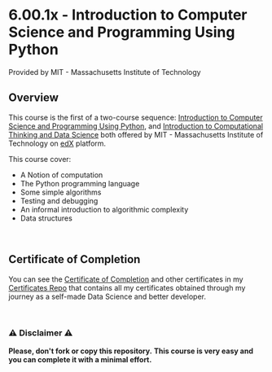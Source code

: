 # 6.00.1x - Introduction to Computer Science and Programming Using Python
Provided by MIT - Massachusetts Institute of Technology

## Overview
This course is the first of a two-course sequence: [Introduction to Computer Science and Programming Using Python](https://www.edx.org/course/introduction-to-computer-science-and-programming-using-python-0), and [Introduction to Computational Thinking and Data Science](https://www.edx.org/course/introduction-to-computational-thinking-and-data-science-2) both offered by MIT - Massachusetts Institute of Technology on [edX](https://www.edx.org) platform.

This course cover:
- A Notion of computation
- The Python programming language
- Some simple algorithms
- Testing and debugging
- An informal introduction to algorithmic complexity
- Data structures

<br/>

## Certificate of Completion
You can see the [Certificate of Completion](https://github.com/AlessandroCorradini/Certificates/blob/master/Edx%20-%20MIT%20Massachusetts%20Institute%20of%20Technology%20-%206.00.1x%20Introduction%20to%20Computer%20Science%20and%20Programming%20Using%20Python%20Certificate.pdf) and other certificates in my [Certificates Repo](https://github.com/AlessandroCorradini/Certificates) that contains all my certificates obtained through my journey as a self-made Data Science and better developer.

<br/>

### ⚠️ Disclaimer ⚠️
**Please, don't fork or copy this repository.**
**This course is very easy and you can complete it with a minimal effort.**
